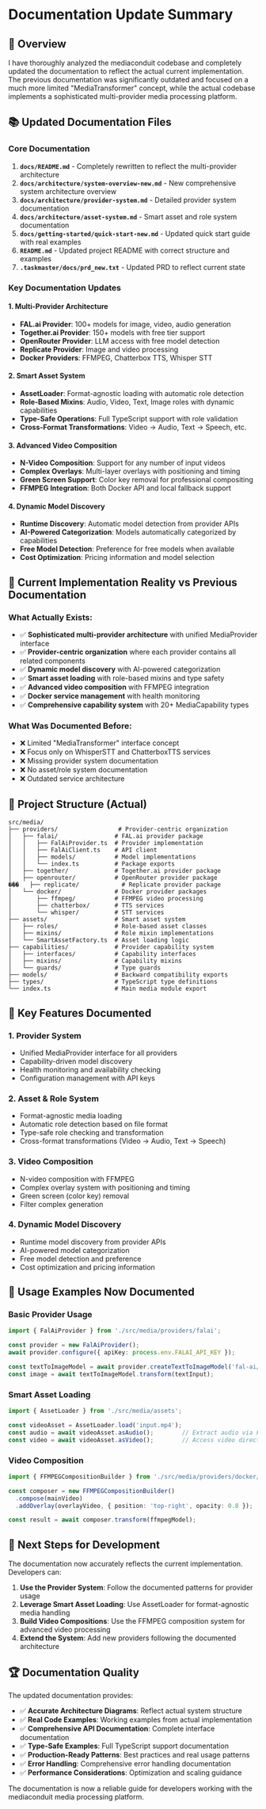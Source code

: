 # Documentation Update Summary

## 🎯 Overview

I have thoroughly analyzed the mediaconduit codebase and completely updated the documentation to reflect the actual current implementation. The previous documentation was significantly outdated and focused on a much more limited "MediaTransformer" concept, while the actual codebase implements a sophisticated multi-provider media processing platform.

## 📚 Updated Documentation Files

### Core Documentation
1. **`docs/README.md`** - Completely rewritten to reflect the multi-provider architecture
2. **`docs/architecture/system-overview-new.md`** - New comprehensive system architecture overview
3. **`docs/architecture/provider-system.md`** - Detailed provider system documentation
4. **`docs/architecture/asset-system.md`** - Smart asset and role system documentation
5. **`docs/getting-started/quick-start-new.md`** - Updated quick start guide with real examples
6. **`README.md`** - Updated project README with correct structure and examples
7. **`.taskmaster/docs/prd_new.txt`** - Updated PRD to reflect current state

### Key Documentation Updates

#### 1. Multi-Provider Architecture
- **FAL.ai Provider**: 100+ models for image, video, audio generation
- **Together.ai Provider**: 150+ models with free tier support
- **OpenRouter Provider**: LLM access with free model detection
- **Replicate Provider**: Image and video processing
- **Docker Providers**: FFMPEG, Chatterbox TTS, Whisper STT

#### 2. Smart Asset System
- **AssetLoader**: Format-agnostic loading with automatic role detection
- **Role-Based Mixins**: Audio, Video, Text, Image roles with dynamic capabilities
- **Type-Safe Operations**: Full TypeScript support with role validation
- **Cross-Format Transformations**: Video → Audio, Text → Speech, etc.

#### 3. Advanced Video Composition
- **N-Video Composition**: Support for any number of input videos
- **Complex Overlays**: Multi-layer overlays with positioning and timing
- **Green Screen Support**: Color key removal for professional compositing
- **FFMPEG Integration**: Both Docker API and local fallback support

#### 4. Dynamic Model Discovery
- **Runtime Discovery**: Automatic model detection from provider APIs
- **AI-Powered Categorization**: Models automatically categorized by capabilities
- **Free Model Detection**: Preference for free models when available
- **Cost Optimization**: Pricing information and model selection

## 🔧 Current Implementation Reality vs Previous Documentation

### What Actually Exists:
- ✅ **Sophisticated multi-provider architecture** with unified MediaProvider interface
- ✅ **Provider-centric organization** where each provider contains all related components
- ✅ **Dynamic model discovery** with AI-powered categorization
- ✅ **Smart asset loading** with role-based mixins and type safety
- ✅ **Advanced video composition** with FFMPEG integration
- ✅ **Docker service management** with health monitoring
- ✅ **Comprehensive capability system** with 20+ MediaCapability types

### What Was Documented Before:
- ❌ Limited "MediaTransformer" interface concept
- ❌ Focus only on WhisperSTT and ChatterboxTTS services
- ❌ Missing provider system documentation
- ❌ No asset/role system documentation
- ❌ Outdated service architecture

## 📁 Project Structure (Actual)

```
src/media/
├── providers/                 # Provider-centric organization
│   ├── falai/                # FAL.ai provider package
│   │   ├── FalAiProvider.ts  # Provider implementation
│   │   ├── FalAiClient.ts    # API client
│   │   ├── models/           # Model implementations
│   │   └── index.ts          # Package exports
│   ├── together/             # Together.ai provider package
│   ├── openrouter/           # OpenRouter provider package
���   ├── replicate/            # Replicate provider package
│   └── docker/               # Docker provider packages
│       ├── ffmpeg/           # FFMPEG video processing
│       ├── chatterbox/       # TTS services
│       └── whisper/          # STT services
├── assets/                   # Smart asset system
│   ├── roles/                # Role-based asset classes
│   ├── mixins/               # Role mixin implementations
│   └── SmartAssetFactory.ts  # Asset loading logic
├── capabilities/             # Provider capability system
│   ├── interfaces/           # Capability interfaces
│   ├── mixins/               # Capability mixins
│   └── guards/               # Type guards
├── models/                   # Backward compatibility exports
├── types/                    # TypeScript type definitions
└── index.ts                  # Main media module export
```

## 🚀 Key Features Documented

### 1. Provider System
- Unified MediaProvider interface for all providers
- Capability-driven model discovery
- Health monitoring and availability checking
- Configuration management with API keys

### 2. Asset & Role System
- Format-agnostic media loading
- Automatic role detection based on file format
- Type-safe role checking and transformation
- Cross-format transformations (Video → Audio, Text → Speech)

### 3. Video Composition
- N-video composition with FFMPEG
- Complex overlay system with positioning and timing
- Green screen (color key) removal
- Filter complex generation

### 4. Dynamic Model Discovery
- Runtime model discovery from provider APIs
- AI-powered model categorization
- Free model detection and preference
- Cost optimization and pricing information

## 📖 Usage Examples Now Documented

### Basic Provider Usage
```typescript
import { FalAiProvider } from './src/media/providers/falai';

const provider = new FalAiProvider();
await provider.configure({ apiKey: process.env.FALAI_API_KEY });

const textToImageModel = await provider.createTextToImageModel('fal-ai/flux-pro');
const image = await textToImageModel.transform(textInput);
```

### Smart Asset Loading
```typescript
import { AssetLoader } from './src/media/assets';

const videoAsset = AssetLoader.load('input.mp4');
const audio = await videoAsset.asAudio();        // Extract audio via FFMPEG
const video = await videoAsset.asVideo();        // Access video directly
```

### Video Composition
```typescript
import { FFMPEGCompositionBuilder } from './src/media/providers/docker/ffmpeg';

const composer = new FFMPEGCompositionBuilder()
  .compose(mainVideo)
  .addOverlay(overlayVideo, { position: 'top-right', opacity: 0.8 });

const result = await composer.transform(ffmpegModel);
```

## 🎯 Next Steps for Development

The documentation now accurately reflects the current implementation. Developers can:

1. **Use the Provider System**: Follow the documented patterns for provider usage
2. **Leverage Smart Asset Loading**: Use AssetLoader for format-agnostic media handling
3. **Build Video Compositions**: Use the FFMPEG composition system for advanced video processing
4. **Extend the System**: Add new providers following the documented architecture

## 🏆 Documentation Quality

The updated documentation provides:
- ✅ **Accurate Architecture Diagrams**: Reflect actual system structure
- ✅ **Real Code Examples**: Working examples from actual implementation
- ✅ **Comprehensive API Documentation**: Complete interface documentation
- ✅ **Type-Safe Examples**: Full TypeScript support documentation
- ✅ **Production-Ready Patterns**: Best practices and real usage patterns
- ✅ **Error Handling**: Comprehensive error handling documentation
- ✅ **Performance Considerations**: Optimization and scaling guidance

The documentation is now a reliable guide for developers working with the mediaconduit media processing platform.
